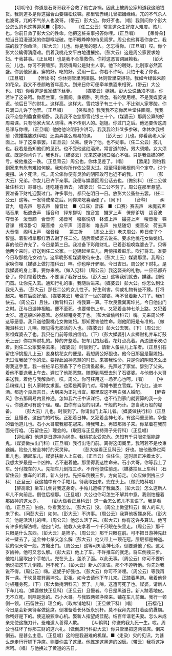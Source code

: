 <!-- { "loadSidebar": true } -->
　　【叨叨令】你道是石哥哥我不合救了他亡身祸。因此上被周公家知道我这赔钱货。我则道多是你这撮合山要赚松纹锞。那里管赤绳儿曾把姻缘缚。兀的不气杀人也波哥。兀的不气杀人也波哥。〔带云〕彭大公。你好歹也。〔唱〕我则问你个彭大公怎么的也这等迎风■〈欺〉。
　　〔任二公云〕常言道众生好度人难度。孩儿也。你前日救了彭大公的性命。他把这桩亲事报答你哩。〔正旦唱〕
　　【呆骨朵】想当日泪漫漫哭的你那喉咙破。怕不眼睁睁的待见阎罗。周公也他算着你身亡。我端的救了你命活。〔彭大云〕儿也。你是我的恩人。怎忘得你。〔正旦唱〕哎。你个彭大公纔得消磨难。倒着我桃花女平白地遭摧挫。〔彭大云〕这是周公家要求媳妇。干我甚事。〔正旦唱〕也是我不合搭救你。你将这恶言词展赖我。
　　〔彭大云〕儿也。你可不要嚷那。我晓得周公是财主人家。他下的聘财。比别家必然富盛。你到他家里。穿的好。吃的好。受用一世。你若不许呵。只怕干老了你也。〔正旦唱〕
　　【伴读书】你休则管里闲撺掇。休则管里空担荷。我如今绿鬓朱颜如花朵。我又不苍颜皓首年高大。到来日你可便牵羊携酒来相贺。〔带云〕大公也。〔唱〕你看道是谁家结下丝萝。
　　〔媒婆云〕姐姐。彭大公说话须不误。你若许了这亲呵。你居兰室。住画阁。重裀卧。列鼎食。有的受用哩。不是我媒婆说谎。他后日下的财礼。这样高。这样大。雪花银子有三十个。不比别人家寒酸。你只满口儿许了他罢。〔正旦唱〕
　　【笑和尚】我我我不恋你居兰堂住画阁。我我我不恋您列鼎食重裀卧。我我我不恋您那雪花银三十个。〔媒婆云〕那周公算的好周易课。只有他家大官人晓得。再不传别人的。姐姐。你过门之后。他还要传这周易课与你哩。〔正旦唱〕他他他论阴阳少讲习。我我我论卦爻多参破。休休休我根前〔做推媒婆跌科唱〕还卖弄甚么周易的课。
　　〔彭大云〕儿也。你看我老人家面上。许了这亲事罢。〔正旦云〕父亲。便许了他。也不妨事。〔任二公云〕孩儿也。我若是蚤知他们的见识。也不受他这红酒来。常言道的好。男大须婚。女大须嫁。既是你肯许了。我也许。〔媒婆云〕元来这姐姐口强心不强。只是我做媒的吃亏。被他推这一跌。〔正旦背云〕周公也。你休见差了。〔唱〕
　　【煞尾】则怕我到家来有危有难如何躲。我劝你所作依公莫太过。投至得到我根前问个定夺。讨个提掇。决个死活。哎。周公倈你便有灵验的阴阳敢可也近不的我。〔下〕
　　〔彭大云〕兄弟。你女儿已许下亲事。我便与媒婆回周公话去也。〔做别科〕〔任二公做扯住科云〕哥哥也。还吃锺喜酒去。〔媒婆云〕任二公不劳了。周公在那里悬望。要准备下财礼迎娶过门。许多事务。都只在明日一日。放彭大公蚤些去罢。〔任二公云〕这等。一发待成亲之后。同你来吃喜酒便了。〔同下〕
　　〔音释〕
　　纠音九　缝去声　思去声　懆音灶　■〈口床〉音床　■〈口赛〉赛去声　末魔去声　聒音果　柘遮去声　镬音和　铎东挪切　揎音宣　攞罗上声　倈郎爹切　跋音波　夺音多　泼音颇　合音何　渴音可　啜枢悦切　钵波上声　撮搓上声　唆音梭　锞音课　缚浮卧切　簸音播　众平声　活音和　难去声　摧慈随切　掇音朵　荷去声　大音惰　阁科上声　强音绛
　　第三折
　　〔周公上云〕老夫周公。昨日使了个智量。着彭祖拿那红酒去谢了任二公。随后着媒婆去说亲。要求他桃花女做媳妇。喜的他已许允了。今日是第三日。我准备下彩段财礼。已着彭祖唤媒婆去了。只等他两个来时。好送到任二公家。一边辆起坐车儿。两傍摆着鼓乐。吹打将去。准要今日取那桃花女过门。这早晚彭祖媒婆敢待来也。〔彭大上云〕媒婆那里。我周公家唤你哩〔媒婆上做打撞科云〕啐。你也睁开驴眼。今日吉日。周公家下财礼。是我媒婆的身上事。要你来唤。〔做入见科〕〔周公云〕我这娶亲的礼物。一应已都齐备了。你们领着快去。不要误了我好日辰。〔彭大云〕这等我们就去。媒婆。到他门首。让你先入去。通知行礼的事。我随后进来。〔媒婆云〕彭大公。你怎么到让我先入去。〔彭大云〕那任二公的女儿性子。好生利害。倘或礼物有些不臻。打将起来。我在后面好溜。〔媒婆笑云〕我做了一世的媒婆。再不曾着新人打了。我们快去。〔周公云〕且住。〔做背科云〕待我算一算。干坎艮震巽离坤兑。今日他出门之时。正与日游神相触。便不至死。也要带伤上车。又犯着金神七杀上路。又犯着太岁。遭这般凶神恶煞。必然板殭身死了也。〔彭大做偷听科云〕嗨。元来周公怀这等恶意。我只道他娶桃花女做媳妇。那知要害他性命。则他阴阳是有准的。〔做掩泪科云〕儿嚛。眼见得无那活的人也。〔媒婆云〕彭大公去罢。〔下〕〔周公云〕彭祖媒婆去了也。我只在门前等候凶信咱。〔下〕〔彭大媒婆引人众捧财礼并车灯鼓乐上云〕你每捧财礼的。捧的齐整着。把车儿拽起着。花灯点亮着。两边鼓乐吹动着。到任二公家娶亲去来。〔媒婆云〕时辰到了。请新人蚤些儿上车者。〔正旦引石留住凈挑担儿上云〕妾身桃花女的便是。我想周公好狠也。他今日那里是娶媳妇。无过恠我破了他的法。要择此凶神恶煞的时日。来害我性命。只是你的阴阳怎么出得我这手里。我一桩桩早已预备下了今日清蚤起来。先拜过了家堂。辞别了父亲。着他不要送我上车去。避过了他那恶煞。随即到隔壁去别了石婆婆。与他借小大哥来送我。着他与我解救咱。哎。周公。你可枉用这一场歹心也呵。〔唱〕
　　【中吕粉蝶儿】别人家聘女求妻。也索是两家门对。写婚书要立官媒。下花红。送羊酒。都选个良辰吉日。大纲来为正礼当宜。那里取这不明白强人婚配。
　　【醉春风】你去那周易内显神通。怎如我六壬中识详细。也不待到家门就要算的我一身亏。你道波可有这个理。理。由你有百般的阴谋。千般的巧计。怎当我万般的堤备。
　　〔彭大云〕儿也。时辰到了。你请出门上车儿者。〔媒婆做扶行科〕〔正旦云〕且慢者。这出门的时辰。正犯着日神。又犯着金神七杀。有这两重恶煞。争些的着他道儿也。石小大哥取我那花冠来。待我带上。再取那筛子来。你拿着在我前面先行咱。〔石留住云〕理会的。〔取冠与正旦戴持筛子先行科〕〔正旦唱〕
　　【迎仙客】他道是日游神为祸祟。我桃花女受灾危。怎知有千只眼先驱能辟鬼。〔媒婆做扶出门科〕〔正旦唱〕我行出宅门前。离得这闺阁里。我呵若不是妆束巍巍。险些儿被金神打的天灵碎。
　　〔彭大做看正旦科云〕好也。被他蚤挣过两重儿也。辆起车儿。媒婆扶新人上车者。〔正旦云〕住住住。这时辰正冲着太岁。我想太岁最是一个凶神。若不避着他。那里得我这性命来。石小大哥。你等我上了车。分付拽车的人。先把车儿倒拽三步。不许他便往前走。〔媒婆扶旦上车科〕〔石留住云〕推车的听着。新人分付。先把车倒拽三步。方向前走。〔众应做倒拽三步科〕〔正旦云〕我这袖中有个手帕儿。待我取出来。兜在头上。〔做兜帕科唱〕
　　【醉高歌】坐车儿倒背我这身奇。手帕儿遮幪了我面皮。〔彭大云〕怎么这新人车儿不向前走。倒往后褪那。〔正旦唱〕大公也你可怎生不解其中意。我则怕撞着那凶神的这太岁。
　　〔彭大做看正旦科云〕这一会怎么孩儿不言语了。我是看咱。〔正旦云〕伯伯。你看我怎么。〔彭大云〕没。〔周公上做望科云〕新人的车儿来了也。〔问彭大云〕如何。〔彭大云〕不济事。〔周公云〕我算他板殭身死。〔彭大云〕他是活活儿的哩。〔周公云〕他怎么活了来。〔彭大云〕你有这许多算法。他可有许多的解法哩。他出门时。他教人先拿着一个千只眼在头里走。〔周公云〕那千只眼是什么东西。〔彭大云〕是筛子。〔周公云〕那千只眼在前。可不把日游神先赶过一壁去了。这金神七杀又怎么解〔彭大云〕他又带上一顶花冠。层层都是神道。妆的似天帝一般。方纔出门。〔周公云〕这等可知金神七杀。倒要避他了也。这太岁凶神。他可又怎么解。〔彭大云〕他上了车。不许推车的就走。将车倒拽三步。他袖儿里取出个手帕儿。兜在头上。盖杀了面。以此无事。〔周公云〕你可不要听他说把这车儿倒拽。岂不死了。〔彭大云〕新人的言语。那个不遵听他。你先对我说不得。〔周公云〕嗨。这妮子好强也。〔彭大云〕你可不济哩。〔周公云〕等我再算一课。干坎艮震巽离坤兑。彭祖。如今去请他下车儿来。正蹅着黑道。我着他登时板殭身死。〔下〕〔彭大做掩泪科云〕罢了。儿嚛。这遭可死了也。媒婆。请新人下车儿咱。〔媒婆做扶正旦科〕〔正旦云〕且慢者。今日是黑道日。新人蹅着地皮。无不立死。则除是恁的。石小大哥。与我取两领净席来。铺在车儿前面。我行一领倒一领。〔石留住云〕理会的。〔取席铺地科〕〔正旦做下科〕〔唱〕
　　【石榴花】今日是会新亲待客做筵席。倒准备着长休饭永别杯。莫不我拜先灵打着面豹纛旗。你畅好是下的。使这般狡幸心机。娶新人指望成佳配。结百年谐老夫妻。怎么未成亲先使这拖刀计。蚤难道人善得人欺。
　　【斗鹌鹑】你送的我九死一生。哎。周公也枉坏了你那三财的这六礼。〔做倒席行科彭大云〕你只管里把这两领席。倒来倒去。是甚么主意。〔正旦唱〕这的是我避难的机谋。■〈走朶〉灾的见识。为甚么走走行行铺下净席。则要你盖了这里。他拣定这黑道的凶辰。〔带云〕我将这净席呵。〔唱〕与他换过了黄道的吉日。
